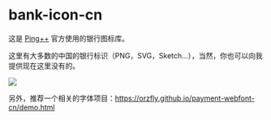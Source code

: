 # bank-icon-cn

这是 [Ping++](http://pingxx.com) 官方使用的银行图标库。

这里有大多数的中国的银行标识（PNG，SVG，Sketch...），当然，你也可以向我提供现在这里没有的。

![](http://7d9kkp.com1.z0.glb.clouddn.com/屏幕快照%202015-09-05%20上午11.32.26.png)

另外，推荐一个相关的字体项目：https://orzfly.github.io/payment-webfont-cn/demo.html
